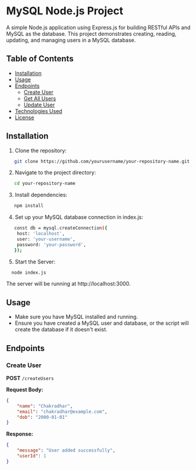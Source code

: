 # MySQL Node.js Project

A simple Node.js application using Express.js for building RESTful APIs and MySQL as the database. This project demonstrates creating, reading, updating, and managing users in a MySQL database.

## Table of Contents

- [Installation](#installation)
- [Usage](#usage)
- [Endpoints](#endpoints)
  - [Create User](#create-user)
  - [Get All Users](#get-all-users)
  - [Update User](#update-user)
- [Technologies Used](#technologies-used)
- [License](#license)

## Installation

1. Clone the repository:
```bash
   git clone https://github.com/yourusername/your-repository-name.git
```

2. Navigate to the project directory:
```bash
   cd your-repository-name
```

3. Install dependencies:
```bash
   npm install
```

4. Set up your MySQL database connection in index.js:
```bash
   const db = mysql.createConnection({
    host: 'localhost',
    user: 'your-username',
    password: 'your-password',
   });
```

5. Start the Server:
```bash
  node index.js
```
The server will be running at http://localhost:3000.

## Usage
- Make sure you have MySQL installed and running.
- Ensure you have created a MySQL user and database, or the script will create the database if it doesn't exist.

## Endpoints

### Create User

**POST** `/createUsers`

**Request Body:**
```json
{
    "name": "Chakradhar",
    "email": "chakradhar@example.com",
    "dob": "2000-01-01"
}
```

**Response:**
```json
{
    "message": "User added successfully",
    "userId": 1
}
```